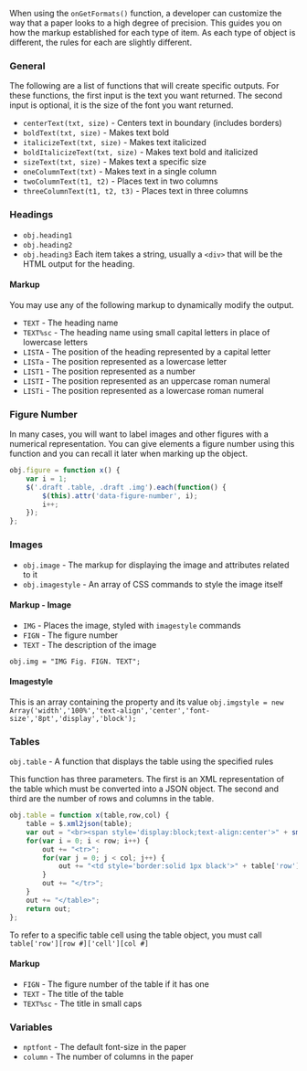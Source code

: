 When using the `onGetFormats()` function, a developer can customize the way that a paper looks to a high degree of precision. This guides you on how the markup established for each type of item. As each type of object is different, the rules for each are slightly different.

### General
The following are a list of functions that will create specific outputs.
For these functions, the first input is the text you want returned. The second input is optional, it is the size of the font you want returned.

* `centerText(txt, size)` - Centers text in boundary (includes borders)
* `boldText(txt, size)` - Makes text bold
* `italicizeText(txt, size)` - Makes text italicized 
* `boldItalicizeText(txt, size)` - Makes text bold and italicized
* `sizeText(txt, size)` - Makes text a specific size
* `oneColumnText(txt)` - Makes text in a single column
* `twoColumnText(t1, t2)` - Places text in two columns
* `threeColumnText(t1, t2, t3)` - Places text in three columns

### Headings
* `obj.heading1` 
* `obj.heading2`
* `obj.heading3`
Each item takes a string, usually a `<div>` that will be the HTML output for the heading.

#### Markup
You may use any of the following markup to dynamically modify the output.

* `TEXT` - The heading name
* `TEXT%sc` - The heading name using small capital letters in place of lowercase letters
* `LISTA` - The position of the heading represented by a capital letter
* `LISTa` - The position represented as a lowercase letter
* `LIST1` - The position represented as a number
* `LISTI` - The position represented as an uppercase roman numeral
* `LISTi` - The position represented as a lowercase roman numeral

### Figure Number
In many cases, you will want to label images and other figures with a numerical representation. You can give elements a figure number using this function and you can recall it later when marking up the object.

```JavaScript
obj.figure = function x() {
    var i = 1;
    $('.draft .table, .draft .img').each(function() {
        $(this).attr('data-figure-number', i);
        i++;
    });
};
```

### Images

* `obj.image` - The markup for displaying the image and attributes related to it
* `obj.imagestyle` - An array of CSS commands to style the image itself

#### Markup - Image

* `IMG` - Places the image, styled with `imagestyle` commands
* `FIGN` - The figure number
* `TEXT` - The description of the image

`obj.img = "IMG Fig. FIGN. TEXT";`

#### Imagestyle
This is an array containing the property and its value
`obj.imgstyle = new Array('width','100%','text-align','center','font-size','8pt','display','block');`

### Tables
`obj.table` - A function that displays the table using the specified rules

This function has three parameters. The first is an XML representation of the table which must be converted into a JSON object. The second and third are the number of rows and columns in the table.

```JavaScript
obj.table = function x(table,row,col) {
    table = $.xml2json(table);
    var out = "<br><span style='display:block;text-align:center'>" + smallcaps("Table") + " FIGN. TEXT%sc</span><table style='border-collapse:collapse;border:solid 1px black;width:100%;'>";
    for(var i = 0; i < row; i++) {
        out += "<tr>";
        for(var j = 0; j < col; j++) {
            out += "<td style='border:solid 1px black'>" + table['row'][i]['cell'][j] + "</td>";    
        }
        out += "</tr>";
    }
    out += "</table>";
    return out;
};
```

To refer to a specific table cell using the table object, you must call `table['row'][row #]['cell'][col #]`

#### Markup
* `FIGN` - The figure number of the table if it has one
* `TEXT` - The title of the table
* `TEXT%sc` - The title in small caps

### Variables
* `nptfont` - The default font-size in the paper
* `column` - The number of columns in the paper